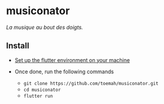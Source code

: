 # musiconator

*La musique au bout des doigts.*


## Install

* [Set up the flutter environment on your machine](https://docs.flutter.dev/get-started/install)

* Once done, run the following commands

  * `git clone https://github.com/toemah/musiconator.git` 
  * `cd musiconator`
  * `flutter run`
